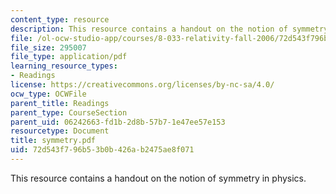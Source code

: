 ```yaml
---
content_type: resource
description: This resource contains a handout on the notion of symmetry in physics.
file: /ol-ocw-studio-app/courses/8-033-relativity-fall-2006/72d543f796b53b0b426ab2475ae8f071_symmetry.pdf
file_size: 295007
file_type: application/pdf
learning_resource_types:
- Readings
license: https://creativecommons.org/licenses/by-nc-sa/4.0/
ocw_type: OCWFile
parent_title: Readings
parent_type: CourseSection
parent_uid: 06242663-fd1b-2d8b-57b7-1e47ee57e153
resourcetype: Document
title: symmetry.pdf
uid: 72d543f7-96b5-3b0b-426a-b2475ae8f071
---
```

This resource contains a handout on the notion of symmetry in physics.